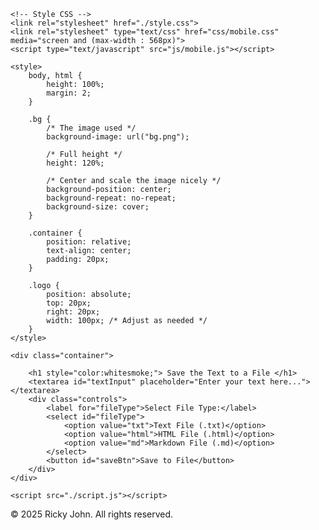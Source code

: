 <!DOCTYPE html>
<html lang="en">

<head>
    <meta charset="UTF-8">
    <meta name="viewport" content="width=device-width, initial-scale=1.0">
    <title>Save the Text to a File</title>
       
    <!-- Style CSS -->
    <link rel="stylesheet" href="./style.css">
    <link rel="stylesheet" type="text/css" href="css/mobile.css" media="screen and (max-width : 568px)">
    <script type="text/javascript" src="js/mobile.js"></script>

    <style>
        body, html {
            height: 100%;
            margin: 2;
        }

        .bg {
            /* The image used */
            background-image: url("bg.png");

            /* Full height */
            height: 120%; 

            /* Center and scale the image nicely */
            background-position: center;
            background-repeat: no-repeat;
            background-size: cover;
        }

        .container {
            position: relative;
            text-align: center;
            padding: 20px;
        }

        .logo {
            position: absolute;
            top: 20px;
            right: 20px;
            width: 100px; /* Adjust as needed */
        }
    </style>
</head>
            
<body class="bg"> <!-- Apply the background class to the body -->

    <div class="container">
        
        <h1 style="color:whitesmoke;"> Save the Text to a File </h1>
        <textarea id="textInput" placeholder="Enter your text here..."></textarea>
        <div class="controls">
            <label for="fileType">Select File Type:</label>
            <select id="fileType">
                <option value="txt">Text File (.txt)</option>
                <option value="html">HTML File (.html)</option>
                <option value="md">Markdown File (.md)</option>
            </select>
            <button id="saveBtn">Save to File</button>
        </div>
    </div>

    <script src="./script.js"></script>
<footer class="footer">
    <p>&copy; 2025 Ricky John. All rights reserved.</p>
</footer>

</body>
